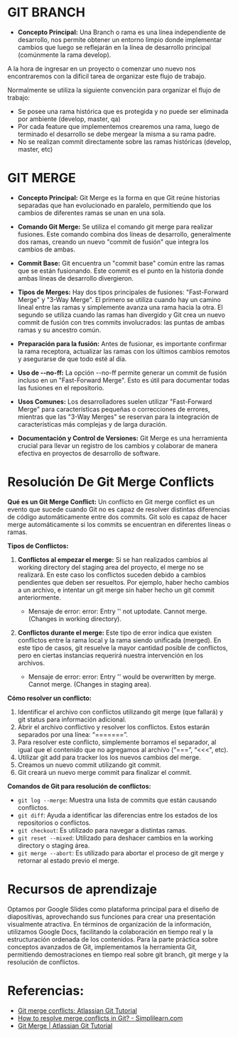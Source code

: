 # GIT BRANCH

- **Concepto Principal:** Una Branch o rama es una línea independiente de desarrollo, nos permite obtener un entorno limpio donde implementar cambios que luego se reflejarán en la línea de desarrollo principal (comúnmente la rama develop).

A la hora de ingresar en un proyecto o comenzar uno nuevo nos encontraremos con la difícil tarea de organizar este flujo de trabajo.

Normalmente se utiliza la siguiente convención para organizar el flujo de trabajo:

- Se posee una rama histórica que es protegida y no puede ser eliminada por ambiente (develop, master, qa)
- Por cada feature que implementemos crearemos una rama, luego de terminado el desarrollo se debe mergear la misma a su rama padre.
- No se realizan commit directamente sobre las ramas históricas (develop, master, etc)

# GIT MERGE

- **Concepto Principal:** Git Merge es la forma en que Git reúne historias separadas que han evolucionado en paralelo, permitiendo que los cambios de diferentes ramas se unan en una sola.

- **Comando Git Merge:** Se utiliza el comando git merge para realizar fusiones. Este comando combina dos líneas de desarrollo, generalmente dos ramas, creando un nuevo "commit de fusión" que integra los cambios de ambas.

- **Commit Base:** Git encuentra un "commit base" común entre las ramas que se están fusionando. Este commit es el punto en la historia donde ambas líneas de desarrollo divergieron.

- **Tipos de Merges:** Hay dos tipos principales de fusiones: "Fast-Forward Merge" y "3-Way Merge". El primero se utiliza cuando hay un camino lineal entre las ramas y simplemente avanza una rama hacia la otra. El segundo se utiliza cuando las ramas han divergido y Git crea un nuevo commit de fusión con tres commits involucrados: las puntas de ambas ramas y su ancestro común.

- **Preparación para la fusión:** Antes de fusionar, es importante confirmar la rama receptora, actualizar las ramas con los últimos cambios remotos y asegurarse de que todo esté al día.

- **Uso de --no-ff:** La opción --no-ff permite generar un commit de fusión incluso en un "Fast-Forward Merge". Esto es útil para documentar todas las fusiones en el repositorio.

- **Usos Comunes:** Los desarrolladores suelen utilizar "Fast-Forward Merge" para características pequeñas o correcciones de errores, mientras que las "3-Way Merges" se reservan para la integración de características más complejas y de larga duración.

- **Documentación y Control de Versiones:** Git Merge es una herramienta crucial para llevar un registro de los cambios y colaborar de manera efectiva en proyectos de desarrollo de software.

# Resolución De Git Merge Conflicts

**Qué es un Git Merge Conflict:** Un conflicto en Git merge conflict es un evento que sucede cuando Git no es capaz de resolver distintas diferencias de código automáticamente entre dos commits. Git solo es capaz de hacer merge automáticamente si los commits se encuentran en diferentes líneas o ramas.

**Tipos de Conflictos:**

1. **Conflictos al empezar el merge:** Si se han realizados cambios al working directory del staging area del proyecto, el merge no se realizará. En este caso los conflictos suceden debido a cambios pendientes que deben ser resueltos. Por ejemplo, haber hecho cambios a un archivo, e intentar un git merge sin haber hecho un git commit anteriormente.

   - Mensaje de error: error: Entry '<fileName>' not uptodate. Cannot merge. (Changes in working directory).

2. **Conflictos durante el merge:** Este tipo de error indica que existen conflictos entre la rama local y la rama siendo unificada (merged). En este tipo de casos, git resuelve la mayor cantidad posible de conflictos, pero en ciertas instancias requerirá nuestra intervención en los archivos.
   - Mensaje de error: error: Entry '<fileName>' would be overwritten by merge. Cannot merge. (Changes in staging area).

**Cómo resolver un conflicto:**

1. Identificar el archivo con conflictos utilizando git merge (que fallará) y git status para información adicional.
2. Abrir el archivo conflictivo y resolver los conflictos. Estos estarán separados por una línea: “=======”.
3. Para resolver este conflicto, simplemente borramos el separador, al igual que el contenido que no agregamos al archivo (“===”, “<<<”, etc).
4. Utilizar git add para tracker los los nuevos cambios del merge.
5. Creamos un nuevo commit utilizando git commit.
6. Git creará un nuevo merge commit para finalizar el commit.

**Comandos de Git para resolución de conflictos:**

- `git log --merge`: Muestra una lista de commits que están causando conflictos.
- `git diff`: Ayuda a identificar las diferencias entre los estados de los repositorios o conflictos.
- `git checkout`: Es utilizado para navegar a distintas ramas.
- `git reset --mixed`: Utilizado para deshacer cambios en la working directory o staging área.
- `git merge --abort`: Es utilizado para abortar el proceso de git merge y retornar al estado previo el merge.

# Recursos de aprendizaje
Optamos por Google Slides como plataforma principal para el diseño de diapositivas, aprovechando sus funciones para crear una presentación visualmente atractiva. En términos de organización de la información, utilizamos Google Docs, facilitando la colaboración en tiempo real y la estructuración ordenada de los contenidos. Para la parte práctica sobre conceptos avanzados de Git, implementamos la herramienta Git, permitiendo demostraciones en tiempo real sobre git branch, git merge y la resolución de conflictos.

# Referencias:

- [Git merge conflicts: Atlassian Git Tutorial](https://www.atlassian.com/git/tutorials/using-branches/merge-conflicts)
- [How to resolve merge conflicts in Git? - Simplilearn.com](https://www.simplilearn.com/tutorials/git-tutorial/merge-conflicts-in-git)
- [Git Merge | Atlassian Git Tutorial](https://www.atlassian.com/git/tutorials/using-branches/git-merge)
